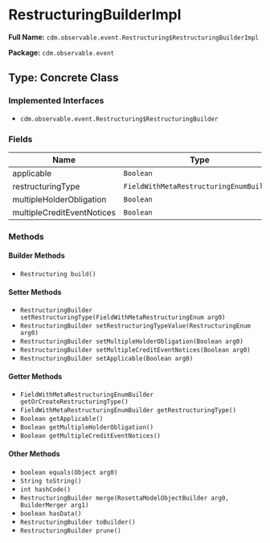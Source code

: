 # RestructuringBuilderImpl

**Full Name:** `cdm.observable.event.Restructuring$RestructuringBuilderImpl`

**Package:** `cdm.observable.event`

## Type: Concrete Class

### Implemented Interfaces

- `cdm.observable.event.Restructuring$RestructuringBuilder`

### Fields

| Name | Type | Description |
|------|------|-------------|
| applicable | `Boolean` |  |
| restructuringType | `FieldWithMetaRestructuringEnumBuilder` |  |
| multipleHolderObligation | `Boolean` |  |
| multipleCreditEventNotices | `Boolean` |  |

### Methods

#### Builder Methods

- `Restructuring build()`

#### Setter Methods

- `RestructuringBuilder setRestructuringType(FieldWithMetaRestructuringEnum arg0)`
- `RestructuringBuilder setRestructuringTypeValue(RestructuringEnum arg0)`
- `RestructuringBuilder setMultipleHolderObligation(Boolean arg0)`
- `RestructuringBuilder setMultipleCreditEventNotices(Boolean arg0)`
- `RestructuringBuilder setApplicable(Boolean arg0)`

#### Getter Methods

- `FieldWithMetaRestructuringEnumBuilder getOrCreateRestructuringType()`
- `FieldWithMetaRestructuringEnumBuilder getRestructuringType()`
- `Boolean getApplicable()`
- `Boolean getMultipleHolderObligation()`
- `Boolean getMultipleCreditEventNotices()`

#### Other Methods

- `boolean equals(Object arg0)`
- `String toString()`
- `int hashCode()`
- `RestructuringBuilder merge(RosettaModelObjectBuilder arg0, BuilderMerger arg1)`
- `boolean hasData()`
- `RestructuringBuilder toBuilder()`
- `RestructuringBuilder prune()`

